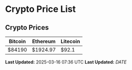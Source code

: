 # Crypto Price List

## Crypto Prices
| Bitcoin | Ethereum | Litecoin |
| ------- | -------- | -------- |
| $84190 | $1924.97 | $92.1 |
**Last Updated:** 2025-03-16 07:36 UTC
**Last Updated:** $DATE$
